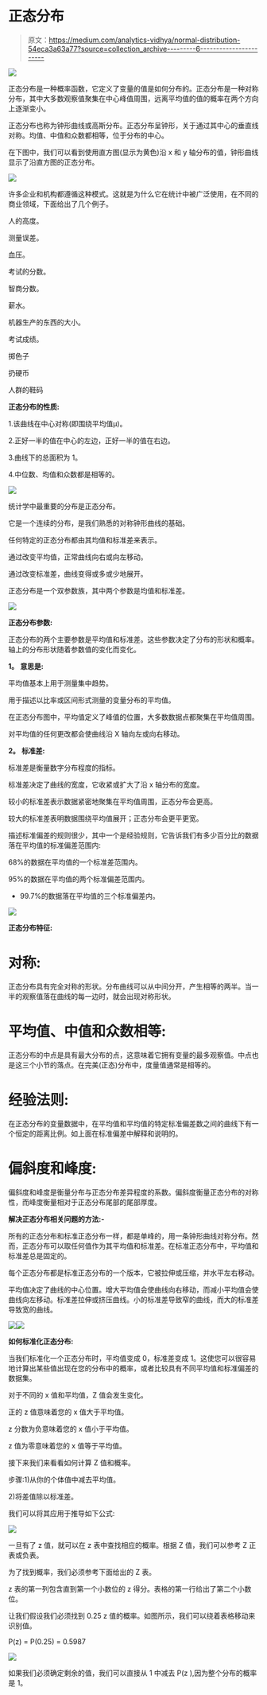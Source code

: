 # 正态分布

> 原文：<https://medium.com/analytics-vidhya/normal-distribution-54eca3a63a77?source=collection_archive---------6----------------------->

![](img/b7b5b36026ff0ba30d3ada1dea35b7d1.png)

正态分布是一种概率函数，它定义了变量的值是如何分布的。正态分布是一种对称分布，其中大多数观察值聚集在中心峰值周围，远离平均值的值的概率在两个方向上逐渐变小。

正态分布也称为钟形曲线或高斯分布。正态分布呈钟形，关于通过其中心的垂直线对称。均值、中值和众数都相等，位于分布的中心。

在下图中，我们可以看到使用直方图(显示为黄色)沿 x 和 y 轴分布的值，钟形曲线显示了沿直方图的正态分布。

![](img/c87f93082e053310c26122b4017797db.png)

许多企业和机构都遵循这种模式。这就是为什么它在统计中被广泛使用，在不同的商业领域，下面给出了几个例子。

人的高度。

测量误差。

血压。

考试的分数。

智商分数。

薪水。

机器生产的东西的大小。

考试成绩。

掷色子

扔硬币

人群的鞋码

**正态分布的性质:**

1.该曲线在中心对称(即围绕平均值μ)。

2.正好一半的值在中心的左边，正好一半的值在右边。

3.曲线下的总面积为 1。

4.中位数、均值和众数都是相等的。

![](img/c436a64d35f625ba31dedd5c9c6bb7e8.png)

统计学中最重要的分布是正态分布。

它是一个连续的分布，是我们熟悉的对称钟形曲线的基础。

任何特定的正态分布都由其均值和标准差来表示。

通过改变平均值，正常曲线向右或向左移动。

通过改变标准差，曲线变得或多或少地展开。

正态分布是一个双参数族，其中两个参数是均值和标准差。

![](img/35d8e40d1dadc4f600b22218513f1a3d.png)

**正态分布参数:**

正态分布的两个主要参数是平均值和标准差。这些参数决定了分布的形状和概率。轴上的分布形状随着参数值的变化而变化。

**1。** **意思是:**

平均值基本上用于测量集中趋势。

用于描述以比率或区间形式测量的变量分布的平均值。

在正态分布图中，平均值定义了峰值的位置，大多数数据点都聚集在平均值周围。

对平均值的任何更改都会使曲线沿 X 轴向左或向右移动。

**2。** **标准差:**

标准差是衡量数字分布程度的指标。

标准差决定了曲线的宽度，它收紧或扩大了沿 x 轴分布的宽度。

较小的标准差表示数据紧密地聚集在平均值周围，正态分布会更高。

较大的标准差表明数据围绕平均值展开；正态分布会更平更宽。

描述标准偏差的规则很少，其中一个是经验规则，它告诉我们有多少百分比的数据落在平均值的标准偏差范围内:

68%的数据在平均值的一个标准差范围内。

95%的数据在平均值的两个标准偏差范围内。

*   99.7%的数据落在平均值的三个标准偏差内。

![](img/821936edfaa88adcb63adaee98885225.png)

**正态分布特征:**

# 对称:

正态分布具有完全对称的形状。分布曲线可以从中间分开，产生相等的两半。当一半的观察值落在曲线的每一边时，就会出现对称形状。

# 平均值、中值和众数相等:

正态分布的中点是具有最大分布的点，这意味着它拥有变量的最多观察值。中点也是这三个小节的落点。在完美(正态)分布中，度量值通常是相等的。

# 经验法则:

在正态分布的变量数据中，在平均值和平均值的特定标准偏差数之间的曲线下有一个恒定的距离比例。如上面在标准偏差中解释和说明的。

# 偏斜度和峰度:

偏斜度和峰度是衡量分布与正态分布差异程度的系数。偏斜度衡量正态分布的对称性，而峰度衡量相对于正态分布尾部的尾部厚度。

**解决正态分布相关问题的方法:-**

所有的正态分布和标准正态分布一样，都是单峰的，用一条钟形曲线对称分布。然而，正态分布可以取任何值作为其平均值和标准差。在标准正态分布中，平均值和标准差总是固定的。

每个正态分布都是标准正态分布的一个版本，它被拉伸或压缩，并水平左右移动。

平均值决定了曲线的中心位置。增大平均值会使曲线向右移动，而减小平均值会使曲线向左移动。标准差拉伸或挤压曲线。小的标准差导致窄的曲线，而大的标准差导致宽的曲线。

![](img/065b0839926104a60fabc21f186e7919.png)![](img/cb8944699219a469920dbea60059a6b3.png)

**如何标准化正态分布:**

当我们标准化一个正态分布时，平均值变成 0，标准差变成 1。这使您可以很容易地计算出某些值出现在您的分布中的概率，或者比较具有不同平均值和标准偏差的数据集。

对于不同的 x 值和平均值，Z 值会发生变化。

正的 z 值意味着您的 x 值大于平均值。

z 分数为负意味着您的 x 值小于平均值。

z 值为零意味着您的 x 值等于平均值。

接下来我们来看看如何计算 Z 值和概率。

步骤:1)从你的个体值中减去平均值。

2)将差值除以标准差。

我们可以将其应用于推导如下公式:

![](img/68ff12cb83c5aeb399182fedfbb4697d.png)

一旦有了 z 值，就可以在 z 表中查找相应的概率。根据 Z 值，我们可以参考 Z 正表或负表。

为了找到概率，我们必须参考下面给出的 Z 表。

z 表的第一列包含直到第一个小数位的 z 得分。表格的第一行给出了第二个小数位。

让我们假设我们必须找到 0.25 z 值的概率。如图所示，我们可以绕着表格移动来识别值。

P(z) = P(0.25) = 0.5987

![](img/cb2557e7f2dd07ed743ddd7675951d3f.png)

如果我们必须确定剩余的值，我们可以直接从 1 中减去 P(z ),因为整个分布的概率是 1。